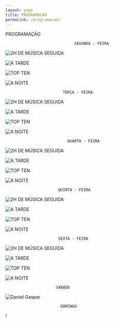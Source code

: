 ```yaml
---
layout: page
title: PROGRAMACAO
permalink: /programacao/
---
```

PROGRAMAÇÃO

                                  SEGUNDA - FEIRA

![2H DE MÚSICA SEGUIDA](/imagens/2hdemusicaseguida.png)

![A TARDE](/imagens/atarde.png)

![TOP TEN](/imagens/topten.png)

![A NOITE](/imagens/aanoite.png)


                             TERÇA - FEIRA

![2H DE MÚSICA SEGUIDA](/imagens/2hdemusicaseguida.png)

![A TARDE](/imagens/atarde.png)

![TOP TEN](/imagens/topten.png)

![A NOITE](/imagens/aanoite.png)


                               QUARTA - FEIRA

![2H DE MÚSICA SEGUIDA](/imagens/2hdemusicaseguida.png)

![A TARDE](/imagens/atarde.png)

![TOP TEN](/imagens/topten.png)

![A NOITE](/imagens/aanoite.png)


                           QUINTA - FEIRA

![2H DE MÚSICA SEGUIDA](/imagens/2hdemusicaseguida.png)

![A TARDE](/imagens/atarde.png)

![TOP TEN](/imagens/topten.png)

![A NOITE](/imagens/aanoite.png)


                           SEXTA - FEIRA

![2H DE MÚSICA SEGUIDA](/imagens/2hdemusicaseguida.png)

![A TARDE](/imagens/atarde.png)

![TOP TEN](/imagens/topten.png)

![A NOITE](/imagens/aanoite.png)

                          SÁBADO

![Daniel Gaspar](/imagens/emissao1111111.png)



                            DOMINGO

!

